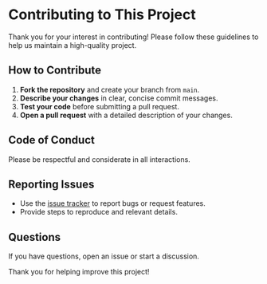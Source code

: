 # Contributing to This Project

Thank you for your interest in contributing! Please follow these guidelines to help us maintain a high-quality project.

## How to Contribute

1. **Fork the repository** and create your branch from `main`.
2. **Describe your changes** in clear, concise commit messages.
3. **Test your code** before submitting a pull request.
4. **Open a pull request** with a detailed description of your changes.

## Code of Conduct

Please be respectful and considerate in all interactions.

## Reporting Issues

- Use the [issue tracker](../../issues) to report bugs or request features.
- Provide steps to reproduce and relevant details.

## Questions

If you have questions, open an issue or start a discussion.

Thank you for helping improve this project!